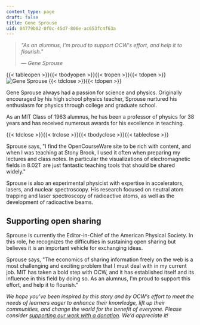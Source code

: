 ```yaml
---
content_type: page
draft: false
title: Gene Sprouse
uid: 04779b02-0f0c-45d7-806e-ac653fc4f63a
---
```

> *"As an alumnus, I'm proud to support OCW's effort, and help it to flourish."*
> 
> *— Gene Sprouse*

{{< tableopen >}}{{< tbodyopen >}}{{< tropen >}}{{< tdopen >}}
![Gene Sprouse](https://old.ocw.mit.edu/about/ocw-stories/gene-sprouse/sprouse.jpg)
{{< tdclose >}}{{< tdopen >}}

Gene Sprouse always had a passion for science and physics. Originally encouraged by his high school physics teacher, Sprouse nurtured his enthusiasm for physics through college and graduate school.

As an MIT Class of 1963 alumnus, he has been a professor of physics for 38 years and has received numerous awards for his excellence in teaching.

{{< tdclose >}}{{< trclose >}}{{< tbodyclose >}}{{< tableclose >}}

Sprouse says, "I find the OpenCourseWare site to be rich with content, and when I was teaching at Stony Brook, I used it often when preparing my lectures and class notes. In particular the visualizations of electromagnetic fields in 8.02T are just fantastic teaching tools that should be shared widely."

Sprouse is also an experimental physicist with expertise in accelerators, lasers, and nuclear spectroscopy. His research focused on neutral atom trapping and laser spectroscopy of radioactive atoms, as well as the development of radioactive beams.

## Supporting open sharing

Sprouse is currently the Editor-in-Chief of the American Physical Society. In this role, he recognizes the difficulties in sustaining open sharing but believes it is an important vehicle for exchanging ideas.

Sprouse says, "The economics of sharing information freely on the web is a most challenging and exciting problem that I must deal with in my current job. MIT has taken a bold step with OCW, and it has established itself and its influence in this field by doing so. As an alumnus, I'm proud to support this effort, and help it to flourish."

*We hope you’ve been inspired by this story and by OCW’s effort to meet the needs of learners eager to enhance their knowledge, lift up their communities, and change the world for the benefit of everyone. Please consider* [*supporting our work with a donation*](https://giving.mit.edu/give/to/ocw/?utm_source=site&utm_medium=ocwstories&utm_campaign=donate&utm_content=sprouse)*. We’d appreciate it!*